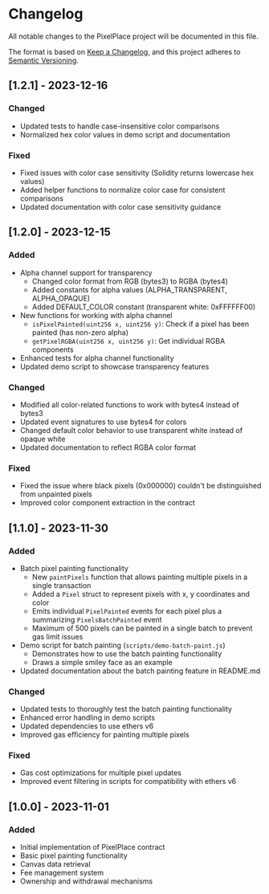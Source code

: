 # Changelog

All notable changes to the PixelPlace project will be documented in this file.

The format is based on [Keep a Changelog](https://keepachangelog.com/en/1.0.0/),
and this project adheres to [Semantic Versioning](https://semver.org/spec/v2.0.0.html).

## [1.2.1] - 2023-12-16

### Changed

- Updated tests to handle case-insensitive color comparisons
- Normalized hex color values in demo script and documentation

### Fixed

- Fixed issues with color case sensitivity (Solidity returns lowercase hex values)
- Added helper functions to normalize color case for consistent comparisons
- Updated documentation with color case sensitivity guidance

## [1.2.0] - 2023-12-15

### Added

- Alpha channel support for transparency
  - Changed color format from RGB (bytes3) to RGBA (bytes4)
  - Added constants for alpha values (ALPHA_TRANSPARENT, ALPHA_OPAQUE)
  - Added DEFAULT_COLOR constant (transparent white: 0xFFFFFF00)
- New functions for working with alpha channel
  - `isPixelPainted(uint256 x, uint256 y)`: Check if a pixel has been painted (has non-zero alpha)
  - `getPixelRGBA(uint256 x, uint256 y)`: Get individual RGBA components
- Enhanced tests for alpha channel functionality
- Updated demo script to showcase transparency features

### Changed

- Modified all color-related functions to work with bytes4 instead of bytes3
- Updated event signatures to use bytes4 for colors
- Changed default color behavior to use transparent white instead of opaque white
- Updated documentation to reflect RGBA color format

### Fixed

- Fixed the issue where black pixels (0x000000) couldn't be distinguished from unpainted pixels
- Improved color component extraction in the contract

## [1.1.0] - 2023-11-30

### Added

- Batch pixel painting functionality
  - New `paintPixels` function that allows painting multiple pixels in a single transaction
  - Added a `Pixel` struct to represent pixels with x, y coordinates and color
  - Emits individual `PixelPainted` events for each pixel plus a summarizing `PixelsBatchPainted` event
  - Maximum of 500 pixels can be painted in a single batch to prevent gas limit issues
- Demo script for batch painting (`scripts/demo-batch-paint.js`)
  - Demonstrates how to use the batch painting functionality
  - Draws a simple smiley face as an example
- Updated documentation about the batch painting feature in README.md

### Changed

- Updated tests to thoroughly test the batch painting functionality
- Enhanced error handling in demo scripts
- Updated dependencies to use ethers v6
- Improved gas efficiency for painting multiple pixels

### Fixed

- Gas cost optimizations for multiple pixel updates
- Improved event filtering in scripts for compatibility with ethers v6

## [1.0.0] - 2023-11-01

### Added

- Initial implementation of PixelPlace contract
- Basic pixel painting functionality
- Canvas data retrieval
- Fee management system
- Ownership and withdrawal mechanisms
